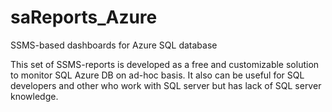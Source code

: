 # saReports_Azure
SSMS-based dashboards for Azure SQL database 

This set of SSMS-reports is developed as a free and customizable solution to monitor SQL Azure DB on ad-hoc basis.
It also can be useful for SQL developers and other who work with SQL server but has lack of SQL server knowledge.

